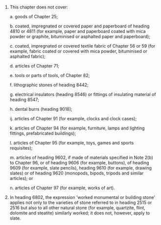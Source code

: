1. This chapter does not cover:

    a. goods of Chapter 25;
    
    b. coated, impregnated or covered paper and paperboard of heading 4810 or 4811 (for example, paper and paperboard coated with mica powder or graphite, bituminised or asphalted paper and paperboard);
    
    c. coated, impregnated or covered textile fabric of Chapter 56 or 59 (for example, fabric coated or covered with mica powder, bituminised or asphalted fabric);
    
    d. articles of Chapter 71;
    
    e. tools or parts of tools, of Chapter 82;
    
    f. lithographic stones of heading 8442;
    
    g. electrical insulators (heading 8546) or fittings of insulating material of heading 8547;
    
    h. dental burrs (heading 9018);
    
    ij. articles of Chapter 91 (for example, clocks and clock cases);
    
    k. articles of Chapter 94 (for example, furniture, lamps and lighting fittings, prefabricated buildings);
    
    l. articles of Chapter 95 (for example, toys, games and sports requisites);
    
    m. articles of heading 9602, if made of materials specified in Note 2(b) to Chapter 96, or of heading 9606 (for example, buttons), of heading 9609 (for example, slate pencils), heading 9610 (for example, drawing slates) or of heading 9620 (monopods, bipods, tripods and similar articles); or
    
    n. articles of Chapter 97 (for example, works of art).

2. In heading 6802, the expression 'worked monumental or building stone' applies not only to the varieties of stone referred to in heading 2515 or 2516 but also to all other natural stone (for example, quartzite, flint, dolomite and steatite) similarly worked; it does not, however, apply to slate.

